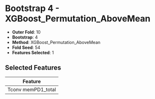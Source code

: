 # Bootstrap 4 - XGBoost_Permutation_AboveMean

- **Outer Fold**: 10
- **Bootstrap**: 4
- **Method**: XGBoost_Permutation_AboveMean
- **Fold Seed**: 54
- **Features Selected**: 1

## Selected Features

| Feature |
|---------|
| Tconv memPD1_total |
